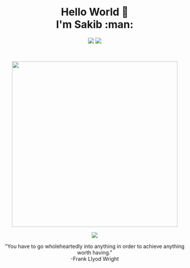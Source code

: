 
<h1 align='center'>
  Hello World 👋 <br>
  I'm Sakib :man:
</h1>




<p align="center">
  <a href="https://twitter.com/nazsakibs"><img src="https://img.shields.io/badge/Twitter-1DA1F2?style=for-the-badge&logo=twitter&logoColor=white"/></a>
  <a href="https://www.linkedin.com/in/sakibmdnazmush/"><img src="https://img.shields.io/badge/LinkedIn-0077B5?style=for-the-badge&logo=linkedin&logoColor=white"/></a>
</p>
<br>
<p align='center'>
  <a href="#"><img src="https://github-readme-stats.vercel.app/api?username=nazsakib&show_icons=true&count_private=true&theme=white" width="450"></a>
</p>


<p align="center">
    <a href="https://github.com/anuraghazra/github-readme-stats">
    <img src="https://github-readme-stats.vercel.app/api/top-langs/?username=nazsakib"/>
    </a>
</p>


<p align='center'>
  "You have to go wholeheartedly into anything in order to achieve anything worth having." <br>
  -Frank Llyod Wright
</p>


